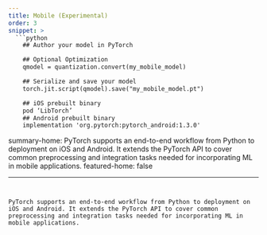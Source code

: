 ```yaml
---
title: Mobile (Experimental)
order: 3
snippet: >
  ```python
    ## Author your model in PyTorch

    ## Optional Optimization
    qmodel = quantization.convert(my_mobile_model)

    ## Serialize and save your model
    torch.jit.script(qmodel).save("my_mobile_model.pt")

    ## iOS prebuilt binary
    pod ‘LibTorch’
    ## Android prebuilt binary
    implementation 'org.pytorch:pytorch_android:1.3.0'

  ```

summary-home: PyTorch supports an end-to-end workflow from Python to deployment on iOS and Android. It extends the PyTorch API to cover common preprocessing and integration tasks needed for incorporating ML in mobile applications.
featured-home: false

---
```


PyTorch supports an end-to-end workflow from Python to deployment on iOS and Android. It extends the PyTorch API to cover common preprocessing and integration tasks needed for incorporating ML in mobile applications.
